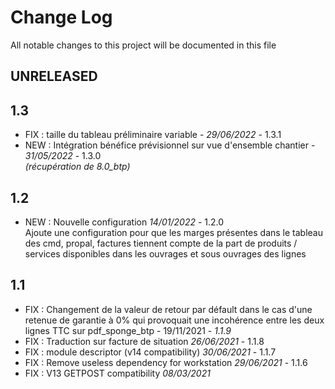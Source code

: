 # Change Log
All notable changes to this project will be documented in this file

## UNRELEASED

## 1.3

- FIX : taille du tableau préliminaire variable - *29/06/2022* - 1.3.1
- NEW : Intégration bénéfice prévisionnel sur vue d'ensemble chantier - *31/05/2022* - 1.3.0  
  *(récupération de 8.0_btp)* 

## 1.2

- NEW : Nouvelle configuration *14/01/2022* - 1.2.0  
  Ajoute une configuration pour que les marges présentes dans le tableau des cmd, propal, factures
  tiennent compte de la part de produits / services disponibles dans les ouvrages et sous ouvrages des lignes


## 1.1

- FIX : Changement de la valeur de retour par défault dans le cas d'une retenue de garantie à 0% qui provoquait une incohérence entre les deux lignes TTC sur pdf_sponge_btp - 19/11/2021 - *1.1.9*
- FIX : Traduction sur facture de situation *26/06/2021* - 1.1.8
- FIX : module descriptor (v14 compatibility) *30/06/2021* - 1.1.7
- FIX : Remove useless dependency for workstation *29/06/2021* - 1.1.6
- FIX : V13 GETPOST compatibility *08/03/2021*
